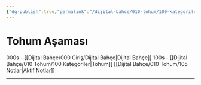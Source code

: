 ```yaml
---
{"dg-publish":true,"permalink":"/dijital-bahce/010-tohum/100-kategoriler/","title":"Kategoriler","tags":["tohum"],"noteIcon":"","created":"2025-03-11T14:04:52.612+03:00","updated":"2025-03-11T15:53:15.389+03:00"}
---
```



# Tohum Aşaması
000s - [[Dijital Bahçe/000 Giriş/Dijital Bahçe\|Dijital Bahçe]]
100s -  [[Dijital Bahçe/010 Tohum/100 Kategoriler\|Tohum]]  [[Dijital Bahçe/010 Tohum/105 Notlar\|Aktif Notlar]]



---
